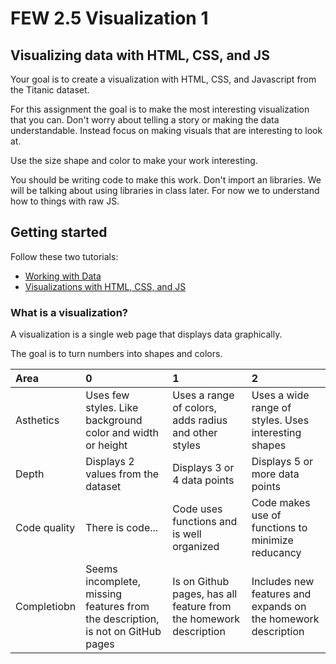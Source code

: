 # FEW 2.5 Visualization 1

## Visualizing data with HTML, CSS, and JS

Your goal is to create a visualization with HTML, CSS, and Javascript from the Titanic dataset. 

For this assignment the goal is to make the most interesting visualization that you can. Don't worry about telling a story or making the data understandable. Instead focus on making visuals that are interesting to look at. 

Use the size shape and color to make your work interesting. 

You should be writing code to make this work. Don't import an libraries. We will be talking about using libraries in class later. For now we to understand how to things with raw JS. 

## Getting started

Follow these two tutorials:

- [Working with Data](https://github.com/MakeSchool-Tutorials/FEW-2-5-Data-Visualization-Working-with-Data)
- [Visualizations with HTML, CSS, and JS](https://github.com/MakeSchool-Tutorials/FEW-2-5-Data-Visualization-with-HTML-CSS-JS-Tutorial)


### What is a visualization?

A visualization is a single web page that displays data graphically. 

The goal is to turn numbers into shapes and colors. 

| Area         | 0                 |               1 |               2  |
|:-------------|:------------------|:----------------|:-----------------|
| Asthetics    | Uses few styles. Like background color and width or height | Uses a range of colors, adds radius and other styles | Uses a wide range of styles. Uses interesting shapes| 
| Depth        | Displays 2 values from the dataset | Displays 3 or 4 data points | Displays 5 or more data points |
| Code quality | There is code... | Code uses functions and is well organized | Code makes use of functions to minimize reducancy |
| Completiobn  | Seems incomplete, missing features from the description, is not on GitHub pages | Is on Github pages, has all feature from the homework description | Includes new features and expands on the homework description | 

